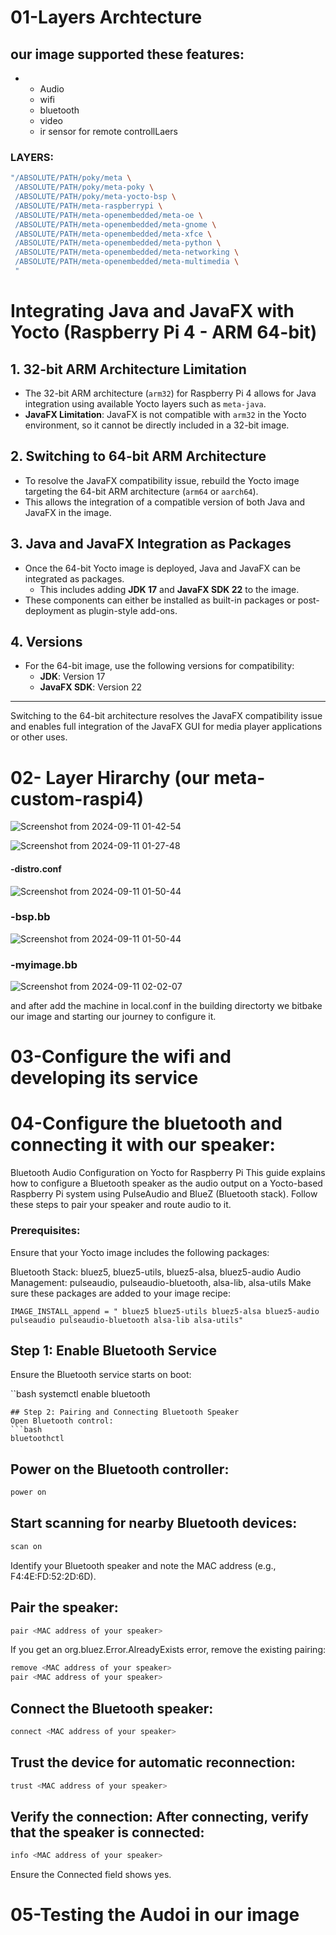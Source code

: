 # 01-Layers  Archtecture 
## our image supported these features:
-
   - Audio
   - wifi
   - bluetooth
   - video
   - ir sensor for remote controllLaers 

### LAYERS:
```bash
"/ABSOLUTE/PATH/poky/meta \
 /ABSOLUTE/PATH/poky/meta-poky \
 /ABSOLUTE/PATH/poky/meta-yocto-bsp \
 /ABSOLUTE/PATH/meta-raspberrypi \
 /ABSOLUTE/PATH/meta-openembedded/meta-oe \
 /ABSOLUTE/PATH/meta-openembedded/meta-gnome \
 /ABSOLUTE/PATH/meta-openembedded/meta-xfce \
 /ABSOLUTE/PATH/meta-openembedded/meta-python \
 /ABSOLUTE/PATH/meta-openembedded/meta-networking \
 /ABSOLUTE/PATH/meta-openembedded/meta-multimedia \
 "
```

# Integrating Java and JavaFX with Yocto (Raspberry Pi 4 - ARM 64-bit)

## 1. 32-bit ARM Architecture Limitation
- The 32-bit ARM architecture (`arm32`) for Raspberry Pi 4 allows for Java integration using available Yocto layers such as `meta-java`.
- **JavaFX Limitation**: JavaFX is not compatible with `arm32` in the Yocto environment, so it cannot be directly included in a 32-bit image.

## 2. Switching to 64-bit ARM Architecture
- To resolve the JavaFX compatibility issue, rebuild the Yocto image targeting the 64-bit ARM architecture (`arm64` or `aarch64`).
- This allows the integration of a compatible version of both Java and JavaFX in the image.

## 3. Java and JavaFX Integration as Packages
- Once the 64-bit Yocto image is deployed, Java and JavaFX can be integrated as packages.
  - This includes adding **JDK 17** and **JavaFX SDK 22** to the image.
- These components can either be installed as built-in packages or post-deployment as plugin-style add-ons.

## 4. Versions
- For the 64-bit image, use the following versions for compatibility:
  - **JDK**: Version 17
  - **JavaFX SDK**: Version 22

---

Switching to the 64-bit architecture resolves the JavaFX compatibility issue and enables full integration of the JavaFX GUI for media player applications or other uses.

# 02- Layer Hirarchy (our meta-custom-raspi4)
![Screenshot from 2024-09-11 01-42-54](https://github.com/user-attachments/assets/d78e13cf-884a-4d3f-b210-1c45fb227cc6)

  ![Screenshot from 2024-09-11 01-27-48](https://github.com/user-attachments/assets/77dcdf34-1ada-4311-a17b-8d37810f497d)

 #### -distro.conf
 
![Screenshot from 2024-09-11 01-50-44](https://github.com/user-attachments/assets/18f712a3-1c48-4770-9a04-03e89ff27bd7)
### -bsp.bb

![Screenshot from 2024-09-11 01-50-44](https://github.com/user-attachments/assets/057ec51d-646d-41ae-b465-97b02db55744)

### -myimage.bb

  ![Screenshot from 2024-09-11 02-02-07](https://github.com/user-attachments/assets/7a83473d-61bf-4182-a772-302604d786a9)


  and  after add the machine in local.conf in the building directorty we bitbake our image and starting our journey
     to configure it.

# 03-Configure the wifi and developing its service



# 04-Configure the bluetooth and connecting it with our speaker:

Bluetooth Audio Configuration on Yocto for Raspberry Pi
This guide explains how to configure a Bluetooth speaker as the audio output on a Yocto-based Raspberry Pi system using PulseAudio and BlueZ (Bluetooth stack). Follow these steps to pair your speaker and route audio to it.

### Prerequisites:
Ensure that your Yocto image includes the following packages:

Bluetooth Stack: bluez5, bluez5-utils, bluez5-alsa, bluez5-audio
Audio Management: pulseaudio, pulseaudio-bluetooth, alsa-lib, alsa-utils
Make sure these packages are added to your image recipe:

```bass
IMAGE_INSTALL_append = " bluez5 bluez5-utils bluez5-alsa bluez5-audio pulseaudio pulseaudio-bluetooth alsa-lib alsa-utils"
```
## Step 1: Enable Bluetooth Service
Ensure the Bluetooth service starts on boot:

``bash
systemctl enable bluetooth
```
## Step 2: Pairing and Connecting Bluetooth Speaker
Open Bluetooth control:
```bash
bluetoothctl
```
## Power on the Bluetooth controller:
```bash
power on
```
## Start scanning for nearby Bluetooth devices:

```bash
scan on
```
Identify your Bluetooth speaker and note the MAC address (e.g., F4:4E:FD:52:2D:6D).

## Pair the speaker:

```bash
pair <MAC address of your speaker>
```
If you get an org.bluez.Error.AlreadyExists error, remove the existing pairing:

```bash
remove <MAC address of your speaker>
pair <MAC address of your speaker>
```
## Connect the Bluetooth speaker:

```bash
connect <MAC address of your speaker>
```
## Trust the device for automatic reconnection:

```bash
trust <MAC address of your speaker>
```
## Verify the connection: After connecting, verify that the speaker is connected:

```bash
info <MAC address of your speaker>
```
Ensure the Connected field shows yes.

# 05-Testing the Audoi in our image 


     
     


